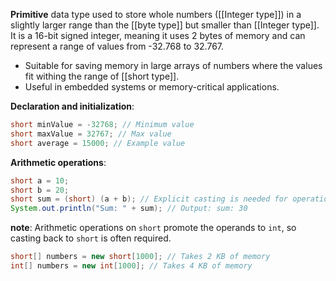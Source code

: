 __Primitive__ data type used to store whole numbers ([[Integer type]]) in a slightly larger range than the [[byte type]] but smaller than [[Integer type]]. It is a 16-bit signed integer, meaning it uses 2 bytes of memory and can represent a range of values from -32.768 to 32.767.

- Suitable for saving memory in large arrays of numbers where the values fit withing the range of [[short type]].
- Useful in embedded systems or memory-critical applications.

__Declaration and initialization__:
``` java
short minValue = -32768; // Minimum value
short maxValue = 32767; // Max value
short average = 15000; // Example value
```

__Arithmetic operations__:
``` java
short a = 10;
short b = 20;
short sum = (short) (a + b); // Explicit casting is needed for operations
System.out.println("Sum: " + sum); // Output: sum: 30
```

__note__: Arithmetic operations on `short` promote the operands to `int`, so casting back to `short` is often required.

``` java
short[] numbers = new short[1000]; // Takes 2 KB of memory
int[] numbers = new int[1000]; // Takes 4 KB of memory
```
